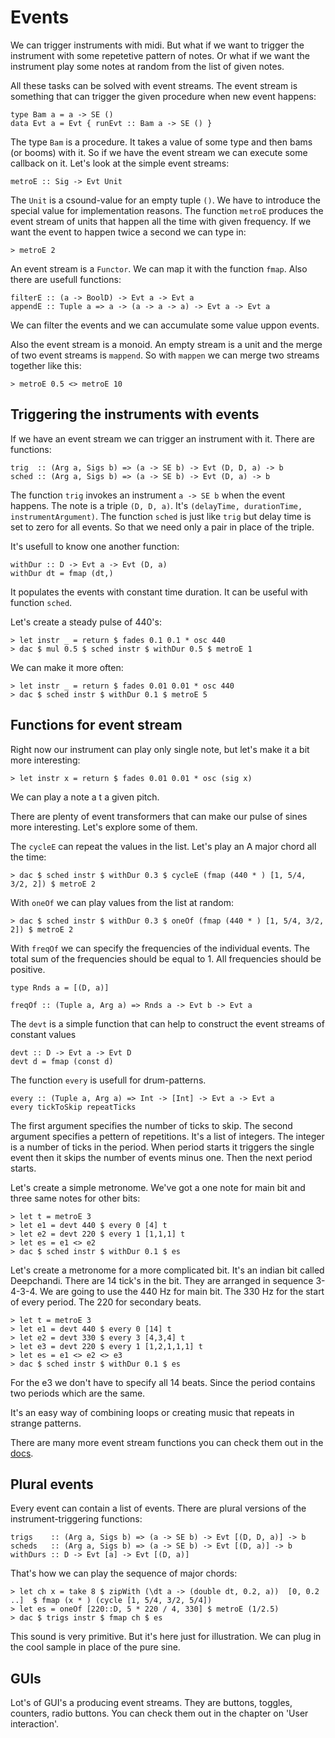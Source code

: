 Events
================================

We can trigger instruments with midi. But what
if we want to trigger the instrument with some repetetive
pattern of notes. Or what if we want the instrument
play some notes at random from the list of given notes.

All these tasks can be solved with event streams.
The event stream is something that can trigger the 
given procedure when new event happens:

~~~
type Bam a = a -> SE ()
data Evt a = Evt { runEvt :: Bam a -> SE () }
~~~

The type `Bam` is a procedure. It takes a value of some type and 
then bams (or booms) with it. So if we have the event stream
we can execute some callback on it. Let's look at the simple event
streams:

~~~
metroE :: Sig -> Evt Unit
~~~

The `Unit` is a csound-value for an empty tuple `()`. 
We have to introduce the special value for implementation reasons.
The function `metroE`  produces the event stream of units
that happen all the time with given frequency. If we want the 
event to happen twice a second we can type in:

~~~
> metroE 2 
~~~


An event stream is a `Functor`. We can map it with the function `fmap`.
Also there are usefull functions:

~~~
filterE :: (a -> BoolD) -> Evt a -> Evt a
appendE :: Tuple a => a -> (a -> a -> a) -> Evt a -> Evt a
~~~

We can filter the events and we can accumulate some value uppon events.

Also the event stream is a monoid. An empty stream is a unit and
the merge of two event streams is `mappend`. So with `mappen` we
can merge two streams together like this:

~~~
> metroE 0.5 <> metroE 10
~~~


Triggering the instruments with events
-------------------------------------------------------------

If we have an event stream we can trigger an instrument with it.
There are functions:

~~~
trig  :: (Arg a, Sigs b) => (a -> SE b) -> Evt (D, D, a) -> b
sched :: (Arg a, Sigs b) => (a -> SE b) -> Evt (D, a) -> b
~~~
The function `trig` invokes an instrument `a -> SE b` when 
the event happens. The note is a triple `(D, D, a)`. It's
`(delayTime, durationTime, instrumentArgument)`. The function 
`sched` is just like `trig` but delay time is set to zero
for all events. So that we need only a pair in place of the triple.

It's usefull to know one another function:

~~~
withDur :: D -> Evt a -> Evt (D, a)
withDur dt = fmap (dt,)
~~~

It populates the events with constant time duration.
It can be useful with function `sched`.

Let's create a steady pulse of 440's:

~~~
> let instr _ = return $ fades 0.1 0.1 * osc 440
> dac $ mul 0.5 $ sched instr $ withDur 0.5 $ metroE 1
~~~

We can make it more often:

~~~
> let instr _ = return $ fades 0.01 0.01 * osc 440
> dac $ sched instr $ withDur 0.1 $ metroE 5
~~~

Functions for event stream
--------------------------------------------------------

Right now our instrument can play only single note,
but let's make it a bit more interesting:

~~~
> let instr x = return $ fades 0.01 0.01 * osc (sig x)
~~~

We can play a  note a t a given pitch.

There are plenty of event transformers that can make 
our pulse of sines more interesting. Let's explore
some of them.

The `cycleE` can repeat the values in the list.
Let's play an A major chord all the time:

~~~
> dac $ sched instr $ withDur 0.3 $ cycleE (fmap (440 * ) [1, 5/4, 3/2, 2]) $ metroE 2
~~~

With `oneOf` we can play values from the list at random:

~~~
> dac $ sched instr $ withDur 0.3 $ oneOf (fmap (440 * ) [1, 5/4, 3/2, 2]) $ metroE 2
~~~

With `freqOf` we can specify the frequencies of the individual events.
The total sum of the frequencies should be equal to 1. All frequencies
should be positive.

~~~
type Rnds a = [(D, a)]

freqOf :: (Tuple a, Arg a) => Rnds a -> Evt b -> Evt a
~~~

The `devt` is a simple function that can help to construct
the event streams of constant values
 
~~~ 
devt :: D -> Evt a -> Evt D
devt d = fmap (const d)
~~~

The function `every` is usefull for drum-patterns.

~~~
every :: (Tuple a, Arg a) => Int -> [Int] -> Evt a -> Evt a
every tickToSkip repeatTicks
~~~

The first argument specifies the number of ticks to skip.
The second argument specifies a pettern of repetitions.
It's a list of integers. The integer is a number of ticks
in the period. When period starts it triggers the single event
then it skips the number of events minus one. Then the next period starts.

Let's create a simple metronome. We've got a one note for main bit
and three same notes for other bits:

~~~
> let t = metroE 3
> let e1 = devt 440 $ every 0 [4] t
> let e2 = devt 220 $ every 1 [1,1,1] t
> let es = e1 <> e2
> dac $ sched instr $ withDur 0.1 $ es
~~~

Let's create a metronome for a more complicated bit.
It's an indian bit called Deepchandi. There are 14 tick's
in the bit. They are arranged in sequence 3-4-3-4. 
We are going to use the 440 Hz for main bit. The 330 Hz for
the start of every period. The 220 for secondary beats.

~~~
> let t = metroE 3
> let e1 = devt 440 $ every 0 [14] t
> let e2 = devt 330 $ every 3 [4,3,4] t
> let e3 = devt 220 $ every 1 [1,2,1,1,1] t
> let es = e1 <> e2 <> e3
> dac $ sched instr $ withDur 0.1 $ es
~~~

For the e3 we don't have to specify all 14 beats. Since
the period contains two periods which are the same.

It's an easy way of combining loops or creating music
that repeats in strange patterns.


There are many more event stream functions you can 
check them out in the 
[docs](http://hackage.haskell.org/package/csound-expression-3.3.2/docs/Csound-Control-Evt.html).


Plural events
----------------------------------------

Every event can contain a list of events. There are
plural versions of the instrument-triggering functions:

~~~
trigs    :: (Arg a, Sigs b) => (a -> SE b) -> Evt [(D, D, a)] -> b
scheds   :: (Arg a, Sigs b) => (a -> SE b) -> Evt [(D, a)] -> b
withDurs :: D -> Evt [a] -> Evt [(D, a)]
~~~

That's how we can play the sequence of major chords:

~~~
> let ch x = take 8 $ zipWith (\dt a -> (double dt, 0.2, a))  [0, 0.2 ..]  $ fmap (x * ) (cycle [1, 5/4, 3/2, 5/4])
> let es = oneOf [220::D, 5 * 220 / 4, 330] $ metroE (1/2.5)
> dac $ trigs instr $ fmap ch $ es
~~~
This sound is very primitive. But it's here just for illustration.
We can plug in the cool sample in place of the pure sine.


GUIs
-------------------------------------------

Lot's of GUI's a producing event streams. They are buttons, toggles, counters, radio buttons.
You can check them out in the chapter on 'User interaction'.
